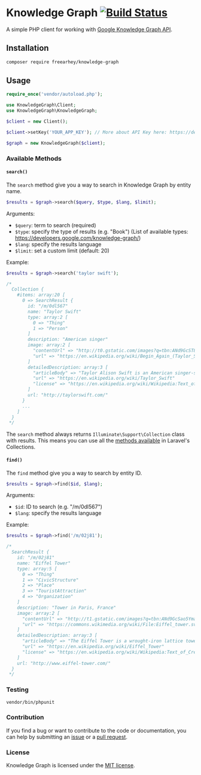 Knowledge Graph [![Build Status](https://travis-ci.org/freearhey/knowledge-graph.svg?branch=master)](https://travis-ci.org/freearhey/knowledge-graph)
===============

A simple PHP client for working with [Google Knowledge Graph API](https://developers.google.com/knowledge-graph/).

## Installation

```sh
composer require freearhey/knowledge-graph
```

## Usage

```php
require_once('vendor/autoload.php');

use KnowledgeGraph\Client;
use KnowledgeGraph\KnowledgeGraph;

$client = new Client();

$client->setKey('YOUR_APP_KEY'); // More about API Key here: https://developers.google.com/knowledge-graph/how-tos/authorizing

$graph = new KnowledgeGraph($client);
```

### Available Methods

#### `search()`

The `search` method give you a way to search in Knowledge Graph by entity name.

```php
$results = $graph->search($query, $type, $lang, $limit);
```

Arguments:

- `$query`: term to search (required)
- `$type`: specify the type of results (e.g. "Book") (List of available types: https://developers.google.com/knowledge-graph/)
- `$lang`: specify the results language
- `$limit`: set a custom limit (default: 20)

Example:

```php
$results = $graph->search('taylor swift');

/*
  Collection {
    #items: array:20 [
      0 => SearchResult {
        id: "/m/0dl567"
        name: "Taylor Swift"
        type: array:2 [
          0 => "Thing"
          1 => "Person"
        ]
        description: "American singer"
        image: array:2 [
          "contentUrl" => "http://t0.gstatic.com/images?q=tbn:ANd9GcST848UJ0u31E6aoQfb2nnKZFyad7rwNF0ZLOCACGpu4jnboEzV"
          "url" => "https://en.wikipedia.org/wiki/Begin_Again_(Taylor_Swift_song)"
        ]
        detailedDescription: array:3 [
          "articleBody" => "Taylor Alison Swift is an American singer-songwriter. As one of the world's leading contemporary recording artists, she is known for narrative songs about her p ▶"
          "url" => "https://en.wikipedia.org/wiki/Taylor_Swift"
          "license" => "https://en.wikipedia.org/wiki/Wikipedia:Text_of_Creative_Commons_Attribution-ShareAlike_3.0_Unported_License"
        ]
        url: "http://taylorswift.com/"
      }
      ...
    ]
  }
 */
```

The `search` method always returns `Illuminate\Support\Collection` class with results. This means you can use all the [methods available](https://laravel.com/docs/5.6/collections#available-methods) in Laravel's Collections.

#### `find()`

The `find` method give you a way to search by entity ID.

```php
$results = $graph->find($id, $lang);
```

Arguments:

- `$id`: ID to search (e.g. "/m/0dl567")
- `$lang`: specify the results language

Example:

```php
$results = $graph->find('/m/02j81');

/*
  SearchResult { 
    id: "/m/02j81"
    name: "Eiffel Tower"
    type: array:5 [
      0 => "Thing"
      1 => "CivicStructure"
      2 => "Place"
      3 => "TouristAttraction"
      4 => "Organization"
    ]
    description: "Tower in Paris, France"
    image: array:2 [
      "contentUrl" => "http://t1.gstatic.com/images?q=tbn:ANd9GcSao5YmaJqJVcSi60m9ypkaIC6bjKVJdoocuGBzgyTIu4MaMJ-t"
      "url" => "https://commons.wikimedia.org/wiki/File:Eiffel_tower.svg"
    ]
    detailedDescription: array:3 [
      "articleBody" => "The Eiffel Tower is a wrought-iron lattice tower on the Champ de Mars in Paris, France. It is named after the engineer Gustave Eiffel, whose company designed an ▶"
      "url" => "https://en.wikipedia.org/wiki/Eiffel_Tower"
      "license" => "https://en.wikipedia.org/wiki/Wikipedia:Text_of_Creative_Commons_Attribution-ShareAlike_3.0_Unported_License"
    ]
    url: "http://www.eiffel-tower.com/"
  }
 */
```

### Testing

```sh
vendor/bin/phpunit
```

### Contribution

If you find a bug or want to contribute to the code or documentation, you can help by submitting an [issue](https://github.com/freearhey/knowledge-graph/issues) or a [pull request](https://github.com/freearhey/knowledge-graph/pulls).

### License
Knowledge Graph is licensed under the [MIT license](http://opensource.org/licenses/MIT).